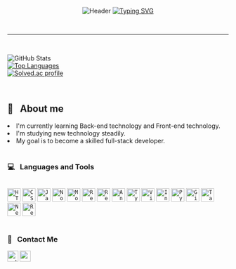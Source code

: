 <div align="center">
  
![Header](https://capsule-render.vercel.app/api?type=waving&color=4E88F7&text=&animation=twinkling&height=80)
[![Typing SVG](https://readme-typing-svg.demolab.com?font=Playball&size=35&pause=1000&color=4E88F7&center=true&vCenter=true&width=435&lines=Welcome+to+My+Github!%20👋)](https://git.io/typing-svg)

</div>

<br>
<hr>
<br>
  
![GitHub Stats](https://github-readme-stats.vercel.app/api?username=dodam24&count_private=true&layout=compact&theme=tokyonight&show_icons=true)<br>
[![Top Languages](https://github-readme-stats.vercel.app/api/top-langs/?username=dodam24&layout=compact&theme=tokyonight)](https://github.com/dodam24/github-readme-stats)<br>
[![Solved.ac profile](http://mazassumnida.wtf/api/v2/generate_badge?boj=dam24)](https://solved.ac/dam24)

<br>

## 💬 &nbsp; About me

<li> I'm currently learning Back-end technology and Front-end technology.</li>
<li> I'm studying new technology steadily.</li>
<li> My goal is to become a skilled full-stack developer.</li>

<br>

### 💻 &nbsp; Languages and Tools

<br>
<code><img alt="HTML5" height="30" src="https://user-images.githubusercontent.com/47877911/88288770-3421aa80-cd2f-11ea-9972-ab7e1ac2b89d.png"></code>
<code><img alt="CSS3" height="30" src="https://user-images.githubusercontent.com/47877911/88288764-31bf5080-cd2f-11ea-9291-24a90a43acc9.png"></code>
<code><img alt="JavaScript" height="30" src="https://user-images.githubusercontent.com/47877911/88287732-af825c80-cd2d-11ea-9a56-bf85549e3fc4.png"></code>
<code><img alt="Node.js" height="30" src="https://noticon-static.tammolo.com/dgggcrkxq/image/upload/v1634264836/noticon/uxvdxcyvs5ocrxhacfj6.png"></code>
<code><img alt="MongoDB" height="30" src="https://user-images.githubusercontent.com/47877911/88288497-d42b0400-cd2e-11ea-819f-e2fa50f5e60b.png"></code>
<code><img alt="React" height="30" src="https://noticon-static.tammolo.com/dgggcrkxq/image/upload/v1567003547/noticon/skjx2bjr7yjqybwxmoxc.png"></code>
<code><img alt="React Native" height="30" src="https://noticon-static.tammolo.com/dgggcrkxq/image/upload/v1613069086/noticon/nzkev3bnxzyskvgllhcf.png"></code>
<code><img alt="Android Studio" height="30" src="https://noticon-static.tammolo.com/dgggcrkxq/image/upload/v1707289883/noticon/uprn89nnpdhvm4r8wzhg.png"></code>
<code><img alt="TypeScript" height="30" src="https://user-images.githubusercontent.com/47877911/107913658-2c17a980-6fa4-11eb-854b-d85d0a0a9148.png"></code>
<code><img alt="Visual Studio Code" height="30" src="https://img.icons8.com/fluency/48/visual-studio-code-2019.png"></code>
<code><img alt="IntelliJ" height="30" src="https://noticon-static.tammolo.com/dgggcrkxq/image/upload/v1566913019/noticon/watr41yboy1ub4jfuqlq.png"></code>
<code><img alt="Python" height="30" src="https://noticon-static.tammolo.com/dgggcrkxq/image/upload/v1566791609/noticon/nen1y11gazeqhejw7nm1.png"></code>
<!-- <code><img alt="Postman" height="30" src="https://noticon-static.tammolo.com/dgggcrkxq/image/upload/v1566914838/noticon/qlfe77nbcvdscm762prm.png"></code> -->
<code><img alt="Git" height="30" src="https://noticon-static.tammolo.com/dgggcrkxq/image/upload/v1566913419/noticon/xf9bevlrgugi7xj6xkhp.png"></code>
<!-- <code><img all="GitHub" height="30" src="https://noticon-static.tammolo.com/dgggcrkxq/image/upload/v1629972215/noticon/vgvbhxae6jrvqpcnu0vb.png"></code> -->
<code><img alt="Tailwind CSS" height="30" src="https://noticon-static.tammolo.com/dgggcrkxq/image/upload/v1657314490/noticon/ur8spzfcq4acw7ijp68v.png"></code>
<code><img alt="Next.js" height="30" src="https://noticon-static.tammolo.com/dgggcrkxq/image/upload/v1566879300/noticon/fvty9lnsbjol5lq9u3by.svg"></code>
<!-- <code><img alt="Next.js" height="30" src="https://noticon-static.tammolo.com/dgggcrkxq/image/upload/v1708918285/noticon/zs8gkctkpafyeaoeaolj.png"></code> -->
<!-- <code><img alt="Spring" height="30" src="https://noticon-static.tammolo.com/dgggcrkxq/image/upload/v1566778017/noticon/ytjm1rralodyhvuggrpu.png"></code> -->
<!-- <code><img alt="Spring Boot" height="30" src="https://noticon-static.tammolo.com/dgggcrkxq/image/upload/v1583139980/noticon/vtzecmjzn39cifnjtonx.png"></code> -->
<!-- <code><img alt="Eclipse" height="30" src="https://noticon-static.tammolo.com/dgggcrkxq/image/upload/v1592435210/noticon/fxihf9erzlrlinozxn9i.png"></code> -->
<code><img alt="Redux" height="30" src="https://noticon-static.tammolo.com/dgggcrkxq/image/upload/v1567749614/noticon/zgdaxpaif5ojeduonygb.png"></code>
<!-- <code><img alt="Java" height="30" src="https://noticon-static.tammolo.com/dgggcrkxq/image/upload/v1629972500/noticon/htwpjnfc0hlr1teypbjo.png"></code> -->
<!-- <code><img alt="MySQL" height="30" src="https://noticon-static.tammolo.com/dgggcrkxq/image/upload/v1566913591/noticon/e2bd9zw78n6zw6his4bd.png"></code> -->
<!-- <code><img alt="Docker" height="40" src="https://img.icons8.com/color/48/docker.png"></code> -->
<!-- <code><img alt="Kubernetes" height="40" src="https://noticon-static.tammolo.com/dgggcrkxq/image/upload/v1566915673/noticon/gbjcnilojtgjlxxwe6xk.png"></code> -->
<br>

<br>

### 📨 &nbsp; Contact Me
<a href="https://velog.io/@do_dam">
  <img align="left" width="25x" src="https://velog.velcdn.com/images/hyeongjun/post/5fff0129-f29b-4dfa-b28b-f3af0e11ed4f/image.png" alt="velog"/>
</a>
<a href="mailto:dodam0724@gmail.com" target="_blank">
  <img align="left" width="25px" src="https://img.icons8.com/color/48/gmail-new.png" alt="gmail-new"/>
</a>
